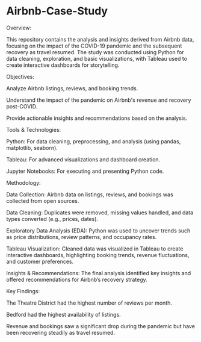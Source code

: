 # Airbnb-Case-Study

Overview:

This repository contains the analysis and insights derived from Airbnb data, focusing on the impact of the COVID-19 pandemic and the subsequent recovery as travel resumed. The study was conducted using Python for data cleaning, exploration, and basic visualizations, with Tableau used to create interactive dashboards for storytelling.


Objectives:

Analyze Airbnb listings, reviews, and booking trends.

Understand the impact of the pandemic on Airbnb's revenue and recovery post-COVID.

Provide actionable insights and recommendations based on the analysis.



Tools & Technologies:

Python: For data cleaning, preprocessing, and analysis (using pandas, matplotlib, seaborn).

Tableau: For advanced visualizations and dashboard creation.

Jupyter Notebooks: For executing and presenting Python code.



Methodology:

Data Collection: Airbnb data on listings, reviews, and bookings was collected from open sources.

Data Cleaning: Duplicates were removed, missing values handled, and data types converted (e.g., prices, dates).

Exploratory Data Analysis (EDA): Python was used to uncover trends such as price distributions, review patterns, and occupancy rates.

Tableau Visualization: Cleaned data was visualized in Tableau to create interactive dashboards, highlighting booking trends, revenue fluctuations, and customer preferences.

Insights & Recommendations: The final analysis identified key insights and offered recommendations for Airbnb’s recovery strategy.



Key Findings:

The Theatre District had the highest number of reviews per month.

Bedford had the highest availability of listings.

Revenue and bookings saw a significant drop during the pandemic but have been recovering steadily as travel resumed.
